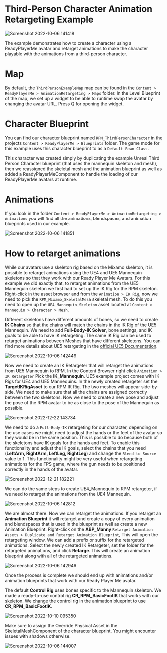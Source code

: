 # Third-Person Character Animation Retargeting Example

![Screenshot 2022-10-06 141418](https://user-images.githubusercontent.com/108666572/194309906-d7dc5108-2cb4-4005-baf7-b0d88af69c50.png)

The example demonstrates how to create a character using a ReadyPlayerMe avatar and retarget animations to make the character playable with the animations from a third-person character.

# Map

By default, the `ThirdPersonExampleMap` map can be found in the `Content > ReadyPlayerMe > AnimationRetargeting > Maps` folder.
In the Level Blueprint of the map, we set up a widget to be able to runtime swap the avatar by changing the avatar URL. Press Q for opening the widget.

# Character Blueprint

You can find our character blueprint named `RPM_ThirdPersonCharacter` in the projects `Content > ReadyPlayerMe > Blueprints` folder.
The game mode for this example uses this character blueprint to as a `Default Pawn Class`.

This character was created simply by duplicating the example Unreal Third Person Character blueprint (that uses the mannequin skeleton and mesh), then we reassigned the skeletal mesh and the animation blueprint as well as added a ReadyPlayerMeComponent to handle the loading of our ReadyPlayerMe avatars at runtime. 

# Animations 

If you look in the folder `Content > ReadyPlayerMe > AnimationRetargeting > Animations` you will find all the animations, blendspaces, and animation blueprints used in our example.

![Screenshot 2022-10-06 141851](https://user-images.githubusercontent.com/108666572/194310719-e79f8cd0-87ef-425e-a61c-a1500ed6440f.png)

# How to retarget animations

While our avatars use a skeleton rig based on the Mixamo skeleton, it is possible to retarget animations using the UE4 and UE5 Mannequin skeletons so that they work with our Ready Player Me Avatars. For this example we did exactly that, to retarget animations from the UE5 Mannequin skeleton we first had to set up the IK Rig for the RPM skeleton. Right-click in the asset browser and from the `Animation > IK Rig`, now we need to pick the `RPM_Mixamo_SkeletalMesh` skeletal mesh. To do this you need to open up the `UE4_Mannequin_Skeleton` asset located at `Content > Mannequin > Character > Mesh`. 

Different skeletons have different amounts of bones, so we need to create **IK Chains** so that the chains will match the chains in the IK Rig of the UE5 Mannequin. We need to add **Full-Body-IK Solver**, bone settings, and IK goals to be able to have IK retargeting. The same IK Rig can be used to retarget animations between Meshes that have different skeletons. You can find more details about UE5 retargeting in the [official UE5 Documentation](https://docs.unrealengine.com/5.0/en-US/ik-rig-animation-retargeting-in-unreal-engine/).

![Screenshot 2022-10-06 142449](https://user-images.githubusercontent.com/108666572/194311983-97560467-1bae-49d9-a7e0-0a350bed877c.png)

Now we need to create an IK Retargeter that will retarget the animations from UE5 Mannequin to RPM. In the Content Browser right click `Animation > IK Retargeter` Pick the **IK_Mannequin**. UE5 example project comes with IK Rigs for UE4 and UE5 Mannequins. In the newly created retargeter set the **TargetIKRigAsset** to our RPM IK Rig. The two meshes will appear side-by-side. We need to make sure that all the chains are assigned correctly between the two skeletons. Now we need to create a new pose and adjust the pose of the RPM avatar to be as close to the pose of the Mannequin as possible.

![Screenshot 2022-12-22 143734](https://user-images.githubusercontent.com/3124894/209146243-20664650-41b0-4ff4-833d-3e4fc0ceebe7.png)

We need to do a `Full-Body-IK` retargeting for our character, depending on the use cases we might need to adjust the hands or the feet of the avatar so they would be in the same position. This is possible to do because both of the skeletons have IK goals for the hands and feet.
To enable this functionality and adjust the IK goals, select the chains that you need (**LeftArm, RightArm, LeftLeg, RightLeg**) and change the `Blend to Source` value to 1. This functionality might be very useful when retargeting animations for the FPS game, where the gun needs to be positioned correctly in the hands of the avatar.

![Screenshot 2022-12-21 182221](https://user-images.githubusercontent.com/3124894/209146301-c395fc1d-007e-4e1c-84f8-a30c256f344c.png)

We can do the same steps to create UE4_Mannequin to RPM retargeter, if we need to retarget the animations from the UE4 Mannequin.

![Screenshot 2022-10-06 142812](https://user-images.githubusercontent.com/108666572/194312580-2533ef43-06da-4cf9-9ef9-084b50e6b62f.png)

We are almost there. Now we can retarget the animations. If you retarget an **Animation Blueprint** it will retarget and create a copy of every animation and blendspaces that is used in the blueprint as well as create a new Animation Blueprint. Right-click on the **ABP_Manny** `Retarget Animation Assets > Duplicate and Retarget Animation Blueprint`, This will open the retargeting window. We can add a prefix or suffix for the retargeted animations. Select the newly created IK Retargeter, set the folder for the retargeted animations, and click **Retarge**. This will create an animation blueprint along with all of the retargeted animations.

![Screenshot 2022-10-06 142946](https://user-images.githubusercontent.com/108666572/194312920-bed36f10-174b-4f43-a7d5-844ade033f64.png)

Once the process is complete we should end up with animations and/or animation blueprints that work with our Ready Player Me avatar.

The default **Control Rig** uses bones specific to the Mannequin skeleton. We made a ready-to-use control rig **CR_RPM_BasicFootIK** that works with our skeleton. We change the control rig in the animation blueprint to use **CR_RPM_BasicFootIK**.

![Screenshot 2022-10-10 095350](https://user-images.githubusercontent.com/108666572/194822530-ef52c70e-7e7b-4e2a-95c8-82a16b48770b.png)

Make sure to assign the Override Physical Asset in the SkeletalMeshComponent of the character blueprint. You might encounter issues with shadows otherwise.

![Screenshot 2022-10-06 144007](https://user-images.githubusercontent.com/108666572/194314869-e4453faf-7ce8-420a-831f-0a94cffa0bb2.png)
